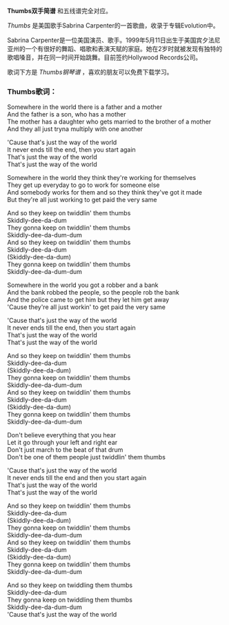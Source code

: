 

**Thumbs双手简谱** 和五线谱完全对应。

_Thumbs_ 是美国歌手Sabrina Carpenter的一首歌曲，收录于专辑Evolution中。

Sabrina
Carpenter是一位美国演员、歌手。1999年5月11日出生于美国宾夕法尼亚州的一个有很好的舞蹈、唱歌和表演天赋的家庭。她在2岁时就被发现有独特的歌唱嗓音，并在同一时间开始跳舞。目前签约Hollywood
Records公司。

歌词下方是 _Thumbs钢琴谱_ ，喜欢的朋友可以免费下载学习。

### Thumbs歌词：

Somewhere in the world there is a father and a mother  
And the father is a son, who has a mother  
The mother has a daughter who gets married to the brother of a mother  
And they all just tryna multiply with one another

'Cause that's just the way of the world  
It never ends till the end, then you start again  
That's just the way of the world  
That's just the way of the world

Somewhere in the world they think they're working for themselves  
They get up everyday to go to work for someone else  
And somebody works for them and so they think they've got it made  
But they're all just working to get paid the very same

And so they keep on twiddlin' them thumbs  
Skiddly-dee-da-dum  
They gonna keep on twiddlin' them thumbs  
Skiddly-dee-da-dum-dum  
And so they keep on twiddlin' them thumbs  
Skiddly-dee-da-dum  
(Skiddly-dee-da-dum)  
They gonna keep on twiddlin' them thumbs  
Skiddly-dee-da-dum-dum

Somewhere in the world you got a robber and a bank  
And the bank robbed the people, so the people rob the bank  
And the police came to get him but they let him get away  
'Cause they're all just workin' to get paid the very same

'Cause that's just the way of the world  
It never ends till the end, then you start again  
That's just the way of the world  
That's just the way of the world

And so they keep on twiddlin' them thumbs  
Skiddly-dee-da-dum  
(Skiddly-dee-da-dum)  
They gonna keep on twiddlin' them thumbs  
Skiddly-dee-da-dum-dum  
And so they keep on twiddlin' them thumbs  
Skiddly-dee-da-dum  
(Skiddly-dee-da-dum)  
They gonna keep on twiddlin' them thumbs  
Skiddly-dee-da-dum-dum

Don't believe everything that you hear  
Let it go through your left and right ear  
Don't just march to the beat of that drum  
Don't be one of them people just twiddlin' them thumbs

'Cause that's just the way of the world  
It never ends till the end and then you start again  
That's just the way of the world  
That's just the way of the world

And so they keep on twiddlin' them thumbs  
Skiddly-dee-da-dum  
(Skiddly-dee-da-dum)  
They gonna keep on twiddlin' them thumbs  
Skiddly-dee-da-dum-dum  
And so they keep on twiddlin' them thumbs  
Skiddly-dee-da-dum  
(Skiddly-dee-da-dum)  
They gonna keep on twiddlin' them thumbs  
Skiddly-dee-da-dum-dum

And so they keep on twiddling them thumbs  
Skiddly-dee-da-dum  
They gonna keep on twiddling them thumbs  
Skiddly-dee-da-dum-dum  
'Cause that's just the way of the world

